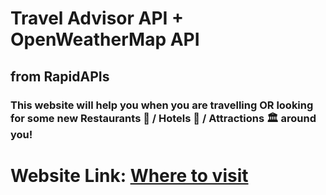 # Travel Advisor API + OpenWeatherMap API
## from RapidAPIs

### This website will help you when you are travelling OR looking for some new Restaurants 🥄 / Hotels 🏨 / Attractions 🏛️ around you!

# Website Link: [Where to visit](https://wheretovisit.netlify.app/)